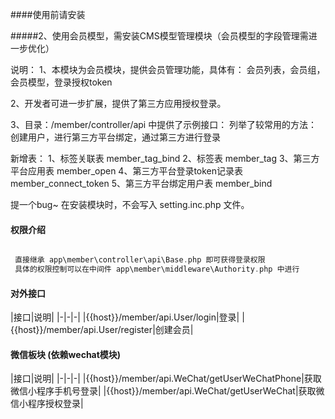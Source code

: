 ####使用前请安装

#####2、使用会员模型，需安装CMS模型管理模块（会员模型的字段管理需进一步优化）


说明：
1、本模块为会员模块，提供会员管理功能，具体有：
   会员列表，会员组，会员模型，登录授权token

2、开发者可进一步扩展，提供了第三方应用授权登录。

3、目录：/member/controller/api 中提供了示例接口：
    列举了较常用的方法：创建用户，进行第三方平台绑定，通过第三方进行登录

新增表：
1、标签关联表 member_tag_bind
2、标签表  member_tag
3、第三方平台应用表 member_open
4、第三方平台登录token记录表 member_connect_token
5、第三方平台绑定用户表  member_bind

提一个bug~
在安装模块时，不会写入 setting.inc.php 文件。

#### 权限介绍

~~~~php

 直接继承 app\member\controller\api\Base.php 即可获得登录权限
 具体的权限控制可以在中间件 app\member\middleware\Authority.php 中进行

~~~~

#### 对外接口

|接口|说明|
|-|-|-|
|{{host}}/member/api.User/login|登录|
|{{host}}/member/api.User/register|创建会员|

#### 微信板块 (依赖wechat模块)

|接口|说明|
|-|-|-|
|{{host}}/member/api.WeChat/getUserWeChatPhone|获取微信小程序手机号登录|
|{{host}}/member/api.WeChat/getUserWeChat|获取微信小程序授权登录|



